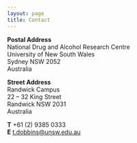 ```yaml
---
layout: page
title: Contact
---
```


**Postal Address**  
National Drug and Alcohol Research Centre  
University of New South Wales  
Sydney NSW 2052  
Australia

**Street Address**  
Randwick Campus  
22 – 32 King Street  
Randwick NSW 2031  
Australia


**T** +61 (2) 9385 0333  
**E** t.dobbins@unsw.edu.au  
